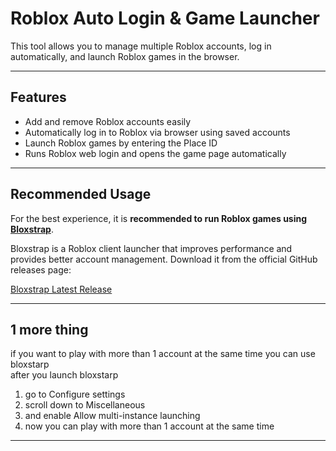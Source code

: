 # Roblox Auto Login & Game Launcher

This tool allows you to manage multiple Roblox accounts, log in automatically, and launch Roblox games in the browser.

---

## Features

- Add and remove Roblox accounts easily  
- Automatically log in to Roblox via browser using saved accounts  
- Launch Roblox games by entering the Place ID  
- Runs Roblox web login and opens the game page automatically  

---

## Recommended Usage

For the best experience, it is **recommended to run Roblox games using [Bloxstrap](https://github.com/bloxstraplabs/bloxstrap/releases/tag/v2.9.0)**.

Bloxstrap is a Roblox client launcher that improves performance and provides better account management. Download it from the official GitHub releases page:

[Bloxstrap Latest Release](https://github.com/bloxstraplabs/bloxstrap/releases/tag/v2.9.0)

---

## 1 more thing 
if you want to play with more than 1 account at the same time you can use bloxstarp\
after you launch bloxstarp 
1. go to Configure settings
2. scroll down to Miscellaneous 
3. and enable Allow multi-instance launching
4. now you can play with more than 1 account at the same time
---

